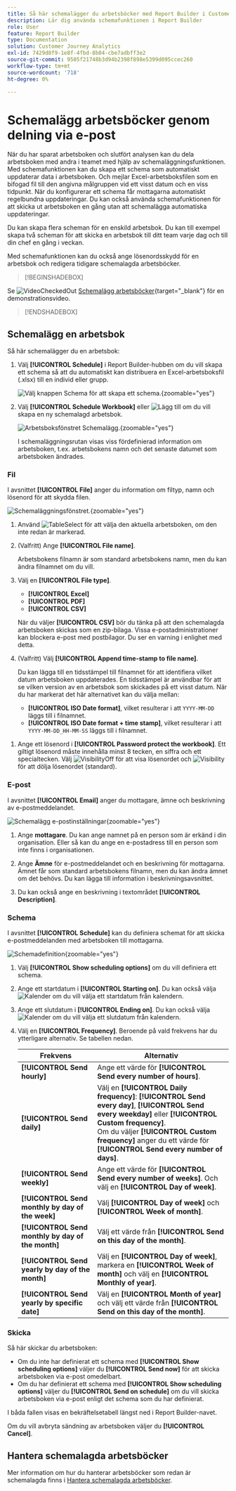 ```yaml
---
title: Så här schemalägger du arbetsböcker med Report Builder i Customer Journey Analytics
description: Lär dig använda schemafunktionen i Report Builder
role: User
feature: Report Builder
type: Documentation
solution: Customer Journey Analytics
exl-id: 7429d8f9-1e8f-4fbd-8b04-cbe7adbff3e2
source-git-commit: 9505f21748b3d94b2398f898e5399d095ccec260
workflow-type: tm+mt
source-wordcount: '718'
ht-degree: 0%

---
```


# Schemalägg arbetsböcker genom delning via e-post

När du har sparat arbetsboken och slutfört analysen kan du dela arbetsboken med andra i teamet med hjälp av schemaläggningsfunktionen. Med schemafunktionen kan du skapa ett schema som automatiskt uppdaterar data i arbetsboken. Och mejlar Excel-arbetsboksfilen som en bifogad fil till den angivna målgruppen vid ett visst datum och en viss tidpunkt. När du konfigurerar ett schema får mottagarna automatiskt regelbundna uppdateringar. Du kan också använda schemafunktionen för att skicka ut arbetsboken en gång utan att schemalägga automatiska uppdateringar.

Du kan skapa flera scheman för en enskild arbetsbok. Du kan till exempel skapa två scheman för att skicka en arbetsbok till ditt team varje dag och till din chef en gång i veckan.

Med schemafunktionen kan du också ange lösenordsskydd för en arbetsbok och redigera tidigare schemalagda arbetsböcker.


>[!BEGINSHADEBOX]

Se ![VideoCheckedOut](/help/assets/icons/VideoCheckedOut.svg) [Schemalägg arbetsböcker](https://video.tv.adobe.com/v/3413079/?quality=12&learn=on){target="_blank"} för en demonstrationsvideo.

>[!ENDSHADEBOX]


## Schemalägg en arbetsbok

Så här schemalägger du en arbetsbok:

1. Välj **[!UICONTROL Schedule]** i Report Builder-hubben om du vill skapa ett schema så att du automatiskt kan distribuera en Excel-arbetsboksfil (.xlsx) till en individ eller grupp.

   ![Välj knappen Schema för att skapa ett schema.](./assets/schedule.png){zoomable="yes"}

1. Välj **[!UICONTROL Schedule Workbook]** eller ![Lägg till](/help/assets/icons/Add.svg) om du vill skapa en ny schemalagd arbetsbok.

   ![Arbetsboksfönstret Schemalägg.](./assets/schedule-workbook.png){zoomable="yes"}

   I schemaläggningsrutan visas viss fördefinierad information om arbetsboken, t.ex. arbetsbokens namn och det senaste datumet som arbetsboken ändrades.

### Fil

I avsnittet **[!UICONTROL File]** anger du information om filtyp, namn och lösenord för att skydda filen.

![Schemaläggningsfönstret.](./assets/schedule-pane.png){zoomable="yes"}

1. Använd ![TableSelect](/help/assets/icons/TableSelect.svg) för att välja den aktuella arbetsboken, om den inte redan är markerad.

1. (Valfritt) Ange **[!UICONTROL File name]**.

   Arbetsbokens filnamn är som standard arbetsbokens namn, men du kan ändra filnamnet om du vill.

1. Välj en **[!UICONTROL File type]**.

   * **[!UICONTROL Excel]**
   * **[!UICONTROL PDF]**
   * **[!UICONTROL CSV]**

   När du väljer **[!UICONTROL CSV]** bör du tänka på att den schemalagda arbetsboken skickas som en zip-bilaga. Vissa e-postadministrationer kan blockera e-post med postbilagor. Du ser en varning i enlighet med detta.

1. (Valfritt) Välj **[!UICONTROL Append time-stamp to file name]**.

   Du kan lägga till en tidsstämpel till filnamnet för att identifiera vilket datum arbetsboken uppdaterades. En tidsstämpel är användbar för att se vilken version av en arbetsbok som skickades på ett visst datum. När du har markerat det här alternativet kan du välja mellan:

   * **[!UICONTROL ISO Date format]**, vilket resulterar i att `YYYY-MM-DD` läggs till i filnamnet.
   * **[!UICONTROL ISO Date format + time stamp]**, vilket resulterar i att `YYYY-MM-DD_HH-MM-SS` läggs till i filnamnet.

<!-- Does no longer seem to be an option? 
1. (Optional) Select **.zip compression** to compress the file and set up password protection on the file.

    When you make this selection, you're prompted to enter a password to open the file. This is helpful if you have concerns about data security and you want to password protect the workbook. Protecting the file with a password requires you to select **.zip compression**. The password must be at least 8 characters and contain a number and a special character.

    ![Enter a password in the Password protect the workbook field.](./assets/zip-compression.png){zoomable="yes"}{width="55%"}
-->

1. Ange ett lösenord i **[!UICONTROL Password protect the workbook]**. Ett giltigt lösenord måste innehålla minst 8 tecken, en siffra och ett specialtecken. Välj ![VisibilityOff](/help/assets/icons/VisibilityOff.svg) för att visa lösenordet och ![Visibility](/help/assets/icons/Visibility.svg) för att dölja lösenordet (standard).


### E-post

I avsnittet **[!UICONTROL Email]** anger du mottagare, ämne och beskrivning av e-postmeddelandet.

![Schemalägg e-postinställningar](assets/schedule-email.png){zoomable="yes"}

1. Ange **mottagare**. Du kan ange namnet på en person som är erkänd i din organisation. Eller så kan du ange en e-postadress till en person som inte finns i organisationen.

1. Ange **Ämne** för e-postmeddelandet och en beskrivning för mottagarna. Ämnet får som standard arbetsbokens filnamn, men du kan ändra ämnet om det behövs. Du kan lägga till information i beskrivningsavsnittet.

1. Du kan också ange en beskrivning i textområdet **[!UICONTROL Description]**.


### Schema

I avsnittet **[!UICONTROL Schedule]** kan du definiera schemat för att skicka e-postmeddelanden med arbetsboken till mottagarna.

![Schemadefinition](assets/schedule-enable.png){zoomable="yes"}

1. Välj **[!UICONTROL Show scheduling options]** om du vill definiera ett schema.

1. Ange ett startdatum i **[!UICONTROL Starting on]**. Du kan också välja ![Kalender](/help/assets/icons/Calendar.svg) om du vill välja ett startdatum från kalendern.

1. Ange ett slutdatum i **[!UICONTROL Ending on]**. Du kan också välja ![Kalender](/help/assets/icons/Calendar.svg) om du vill välja ett slutdatum från kalendern.

1. Välj en **[!UICONTROL Frequency]**. Beroende på vald frekvens har du ytterligare alternativ. Se tabellen nedan.

   | Frekvens | Alternativ |
   |---|---|
   | **[!UICONTROL Send hourly]** | Ange ett värde för **[!UICONTROL Send every number of hours]**. |
   | **[!UICONTROL Send daily]** | Välj en **[!UICONTROL Daily frequency]**: **[!UICONTROL Send every day]**, **[!UICONTROL Send every weekday]** eller **[!UICONTROL Custom frequency]**.<br/>Om du väljer **[!UICONTROL Custom frequency]** anger du ett värde för **[!UICONTROL Send every number of days]**. |
   | **[!UICONTROL Send weekly]** | Ange ett värde för **[!UICONTROL Send every number of weeks]**. Och välj en **[!UICONTROL Day of week]**. |
   | **[!UICONTROL Send monthly by day of the week]** | Välj **[!UICONTROL Day of week]** och **[!UICONTROL Week of month]**. |
   | **[!UICONTROL Send monthly by day of the month]** | Välj ett värde från **[!UICONTROL Send on this day of the month]**. |
   | **[!UICONTROL Send yearly by day of the month]** | Välj en **[!UICONTROL Day of week]**, markera en **[!UICONTROL Week of month]** och välj en **[!UICONTROL Monthly of year]**. |
   | **[!UICONTROL Send yearly by specific date]** | Välj en **[!UICONTROL Month of year]** och välj ett värde från **[!UICONTROL Send on this day of the month]**. |

### Skicka

Så här skickar du arbetsboken:

* Om du inte har definierat ett schema med **[!UICONTROL Show scheduling options]** väljer du **[!UICONTROL Send now]** för att skicka arbetsboken via e-post omedelbart.
* Om du har definierat ett schema med **[!UICONTROL Show scheduling options]** väljer du **[!UICONTROL Send on schedule]** om du vill skicka arbetsboken via e-post enligt det schema som du har definierat.

I båda fallen visas en bekräftelsetabell längst ned i Report Builder-navet.

Om du vill avbryta sändning av arbetsboken väljer du **[!UICONTROL Cancel]**.

## Hantera schemalagda arbetsböcker

Mer information om hur du hanterar arbetsböcker som redan är schemalagda finns i [Hantera schemalagda arbetsböcker](/help/report-builder/manage-schedules-reportbuilder.md).

